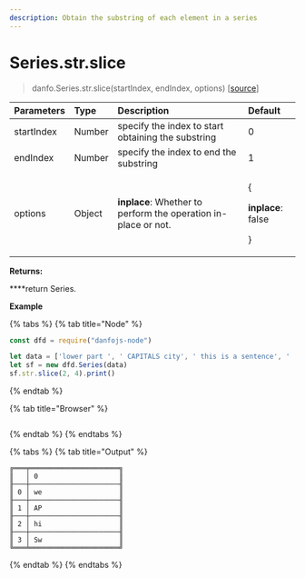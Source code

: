 ```yaml
---
description: Obtain the substring of each element in a series
---
```


# Series.str.slice

> danfo.Series.str.slice\(startIndex, endIndex, options\)  \[[source](https://github.com/opensource9ja/danfojs/blob/master/danfojs/src/core/strings.js#L235)\]

<table>
  <thead>
    <tr>
      <th style="text-align:left">Parameters</th>
      <th style="text-align:left">Type</th>
      <th style="text-align:left">Description</th>
      <th style="text-align:left">Default</th>
    </tr>
  </thead>
  <tbody>
    <tr>
      <td style="text-align:left">startIndex</td>
      <td style="text-align:left">Number</td>
      <td style="text-align:left">specify the index to start obtaining the substring</td>
      <td style="text-align:left">0</td>
    </tr>
    <tr>
      <td style="text-align:left">endIndex</td>
      <td style="text-align:left">Number</td>
      <td style="text-align:left">specify the index to end the substring</td>
      <td style="text-align:left">1</td>
    </tr>
    <tr>
      <td style="text-align:left">options</td>
      <td style="text-align:left">Object</td>
      <td style="text-align:left"><b>inplace</b>: Whether to perform the operation in-place or not.</td>
      <td
      style="text-align:left">
        <p>{</p>
        <p><b>inplace</b>: false</p>
        <p>}</p>
        </td>
    </tr>
  </tbody>
</table>

**Returns:**

  ****return Series.

**Example**

{% tabs %}
{% tab title="Node" %}
```javascript
const dfd = require("danfojs-node")

let data = ['lower part ', ' CAPITALS city', ' this is a sentence', '  SwAp CaSe']
let sf = new dfd.Series(data)
sf.str.slice(2, 4).print()
```
{% endtab %}

{% tab title="Browser" %}
```

```
{% endtab %}
{% endtabs %}

{% tabs %}
{% tab title="Output" %}
```text
╔═══╤══════════════════════╗
║   │ 0                    ║
╟───┼──────────────────────╢
║ 0 │ we                   ║
╟───┼──────────────────────╢
║ 1 │ AP                   ║
╟───┼──────────────────────╢
║ 2 │ hi                   ║
╟───┼──────────────────────╢
║ 3 │ Sw                   ║
╚═══╧══════════════════════╝
```
{% endtab %}
{% endtabs %}

